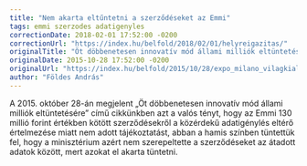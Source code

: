 ```yaml
---
title: "Nem akarta eltűntetni a szerződéseket az Emmi"
tags: emmi szerzodes adatigenyles
correctionDate: 2018-02-01 17:52:00 -0200
correctionUrl: "https://index.hu/belfold/2018/02/01/helyreigazitas/"
originalTitle: "Öt döbbenetesen innovatív mód állami milliók eltüntetésére"
originalDate: 2015-10-28 17:52:00 -0200
originalUrl: "https://index.hu/belfold/2015/10/28/expo_milano_vilagkiallitas_korrupcio_szocs_geza_samandob_fidesz/"
author: "Földes András"
---
```


A 2015. október 28-án megjelent „Öt döbbenetesen innovatív mód állami milliók eltüntetésére” című cikkünkben azt a valós tényt, hogy az Emmi 130 millió forint értékben kötött szerződésekről a közérdekű adatigénylés eltérő értelmezése miatt nem adott tájékoztatást, abban a hamis színben tüntettük fel, hogy a minisztérium azért nem szerepeltette a szerződéseket az átadott adatok között, mert azokat el akarta tüntetni.
